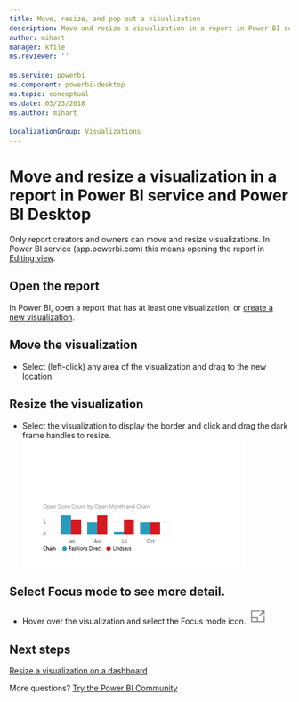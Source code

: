 ```yaml
---
title: Move, resize, and pop out a visualization
description: Move and resize a visualization in a report in Power BI service and Desktop
author: mihart
manager: kfile
ms.reviewer: ''

ms.service: powerbi
ms.component: powerbi-desktop
ms.topic: conceptual
ms.date: 03/23/2018
ms.author: mihart

LocalizationGroup: Visualizations
---
```

# Move and resize a visualization in a report in Power BI service and Power BI Desktop
Only report creators and owners can move and resize visualizations. In Power BI service (app.powerbi.com) this means opening the report in [Editing view](../service-reading-view-and-editing-view.md).

## Open the report
In Power BI, open a report that has at least one visualization, or [create a new visualization](power-bi-report-add-visualizations-i.md). 

## Move the visualization﻿
* Select (left-click) any area of the visualization and drag to the new location.

## Resize the visualization
* Select the visualization to display the border and click and drag the dark frame handles to resize.  
  ![](media/power-bi-visualization-move-and-resize/untitled.gif)

## Select Focus mode to see more detail.
* Hover over the visualization and select the Focus mode icon.
  ![](media/power-bi-visualization-move-and-resize/pbi_popouticon.jpg)

## Next steps
[Resize a visualization on a dashboard](../service-dashboard-edit-tile.md)  

More questions? [Try the Power BI Community](http://community.powerbi.com/)